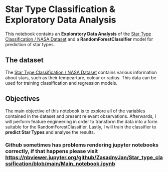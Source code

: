 # Star Type Classification & Exploratory Data Analysis

This notebook contains an **Exploratory Data Analysis** of the [Star Type Classification / NASA Dataset](https://www.kaggle.com/brsdincer/star-type-classification) and a **RandomForestClassifier** model for prediction of star types.

## The dataset

The [Star Type Classification / NASA Dataset](https://www.kaggle.com/brsdincer/star-type-classification) contains various information about stars, such as their tempearture, colour or radius. This data can be used for training classification and regression models.

## Objectives

The main objective of this notebook is to explore all of the variables contained in the dataset and present relevant observations.
Afterwards, I will perform feature engineering in order to transform the data into a form suitable for the RandomForestClassifier. Lastly, I will train the classifier to **predict Star Types** and analyse the results.

### Github sometimes has problems rendering jupyter notebooks correctly, if that happens please visit https://nbviewer.jupyter.org/github/ZasadnyJan/Star_type_classification/blob/main/Main_notebook.ipynb
